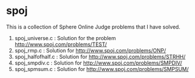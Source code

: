 # spoj

This is a collection of Sphere Online Judge problems that I have solved.

1. spoj_universe.c : Solution for the problem http://www.spoj.com/problems/TEST/
2. spoj_rmp.c : Solution for http://www.spoj.com/problems/ONP/ 
3. spoj_halfofhalf.c : Solution for http://www.spoj.com/problems/STRHH/
4. spoj_smpdiv.c : Solution for http://www.spoj.com/problems/SMPDIV/
5. spoj_spmsum.c : Solution for http://www.spoj.com/problems/SMPSUM/
